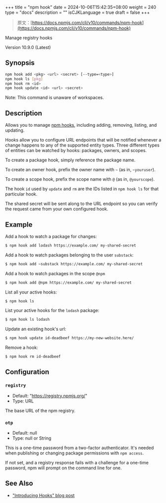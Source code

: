 +++
title = "npm hook"
date = 2024-10-06T15:42:35+08:00
weight = 240
type = "docs"
description = ""
isCJKLanguage = true
draft = false
+++

> 原文：[https://docs.npmjs.com/cli/v10/commands/npm-hook](https://docs.npmjs.com/cli/v10/commands/npm-hook)

Manage registry hooks



Version 10.9.0 (Latest)

## Synopsis



```bash
npm hook add <pkg> <url> <secret> [--type=<type>]
npm hook ls [pkg]
npm hook rm <id>
npm hook update <id> <url> <secret>
```

Note: This command is unaware of workspaces.

## Description

Allows you to manage [npm hooks](https://blog.npmjs.org/post/145260155635/introducing-hooks-get-notifications-of-npm), including adding, removing, listing, and updating.

Hooks allow you to configure URL endpoints that will be notified whenever a change happens to any of the supported entity types. Three different types of entities can be watched by hooks: packages, owners, and scopes.

To create a package hook, simply reference the package name.

To create an owner hook, prefix the owner name with `~` (as in, `~youruser`).

To create a scope hook, prefix the scope name with `@` (as in, `@yourscope`).

The hook `id` used by `update` and `rm` are the IDs listed in `npm hook ls` for that particular hook.

The shared secret will be sent along to the URL endpoint so you can verify the request came from your own configured hook.

## Example

Add a hook to watch a package for changes:



```bash
$ npm hook add lodash https://example.com/ my-shared-secret
```

Add a hook to watch packages belonging to the user `substack`:



```bash
$ npm hook add ~substack https://example.com/ my-shared-secret
```

Add a hook to watch packages in the scope `@npm`



```bash
$ npm hook add @npm https://example.com/ my-shared-secret
```

List all your active hooks:



```bash
$ npm hook ls
```

List your active hooks for the `lodash` package:



```bash
$ npm hook ls lodash
```

Update an existing hook's url:



```bash
$ npm hook update id-deadbeef https://my-new-website.here/
```

Remove a hook:



```bash
$ npm hook rm id-deadbeef
```

## Configuration

### `registry`

- Default: "https://registry.npmjs.org/"
- Type: URL

The base URL of the npm registry.

### `otp`

- Default: null
- Type: null or String

This is a one-time password from a two-factor authenticator. It's needed when publishing or changing package permissions with `npm access`.

If not set, and a registry response fails with a challenge for a one-time password, npm will prompt on the command line for one.

## See Also

- ["Introducing Hooks" blog post](https://blog.npmjs.org/post/145260155635/introducing-hooks-get-notifications-of-npm)